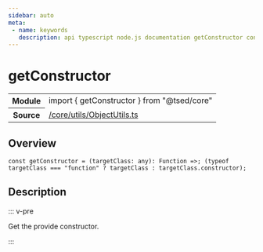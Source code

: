 ```yaml
---
sidebar: auto
meta:
 - name: keywords
   description: api typescript node.js documentation getConstructor const
---
```

# getConstructor <Badge text="Constant" type="const"/>
<!-- Summary -->
<section class="symbol-info"><table class="is-full-width"><tbody><tr><th>Module</th><td><div class="lang-typescript"><span class="token keyword">import</span> { getConstructor }&nbsp;<span class="token keyword">from</span>&nbsp;<span class="token string">"@tsed/core"</span></div></td></tr><tr><th>Source</th><td><a href="https://github.com/Romakita/ts-express-decorators/blob/v4.30.2/src//core/utils/ObjectUtils.ts#L0-L0">/core/utils/ObjectUtils.ts</a></td></tr></tbody></table></section>

<!-- Overview -->
## Overview


<pre><code class="typescript-lang "><span class="token keyword">const</span> getConstructor<span class="token punctuation"> = </span><span class="token punctuation">(</span>targetClass<span class="token punctuation">:</span> <span class="token keyword">any</span><span class="token punctuation">)</span><span class="token punctuation">:</span> Function =&gt<span class="token punctuation">;</span> <span class="token punctuation">(</span>typeof targetClass === <span class="token string">"function"</span> ? targetClass <span class="token punctuation">:</span> targetClass.<span class="token keyword">constructor</span><span class="token punctuation">)</span><span class="token punctuation">;</span></code></pre>



<!-- Description -->
## Description

::: v-pre

Get the provide constructor.

:::